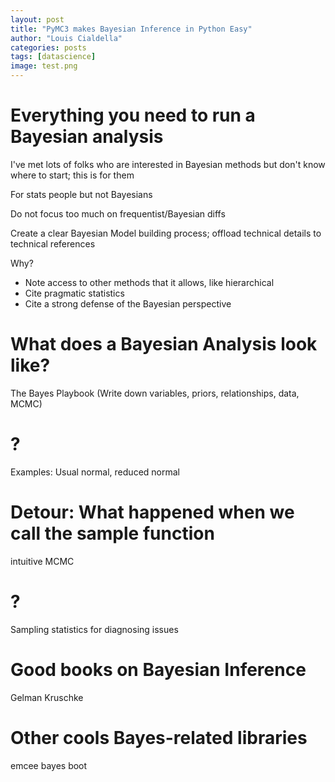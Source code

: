 ```yaml
---
layout: post
title: "PyMC3 makes Bayesian Inference in Python Easy"
author: "Louis Cialdella"
categories: posts
tags: [datascience]
image: test.png
---
```


# Everything you need to run a Bayesian analysis

I've met lots of folks who are interested in Bayesian methods but don't know where to start; this is for them

For stats people but not Bayesians

Do not focus too much on frequentist/Bayesian diffs

Create a clear Bayesian Model building process; offload technical details to technical references

Why?
* Note access to other methods that it allows, like hierarchical
* Cite pragmatic statistics
* Cite a strong defense of the Bayesian perspective

# What does a Bayesian Analysis look like?

The Bayes Playbook (Write down variables, priors, relationships, data, MCMC)

# ?

Examples: Usual normal, reduced normal

# Detour: What happened when we call the sample function

intuitive MCMC

# ?
Sampling statistics for diagnosing issues

# Good books on Bayesian Inference

Gelman
Kruschke

# Other cools Bayes-related libraries

emcee
bayes boot
